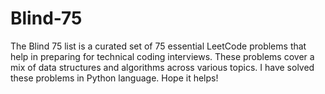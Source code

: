 # Blind-75
The Blind 75 list is a curated set of 75 essential LeetCode problems that help in preparing for technical coding interviews. These problems cover a mix of data structures and algorithms across various topics. I have solved these problems in Python language. Hope it helps!
